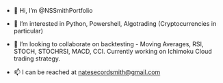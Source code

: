 - 👋 Hi, I’m @NSSmithPortfolio
- 👀 I’m interested in Python, Powershell, Algotrading (Cryptocurrencies in particular)

- 💞️ I’m looking to collaborate on backtesting - Moving Averages, RSI, STOCH, STOCHRSI, MACD, CCI.  Currently working on Ichimoku Cloud trading strategy.

- 📫 I can be reached at natesecordsmith@gmail.com

<!---
NSSmithPortfolio/NSSmithPortfolio is a ✨ special ✨ repository because its `README.md` (this file) appears on your GitHub profile.
You can click the Preview link to take a look at your changes.
--->
